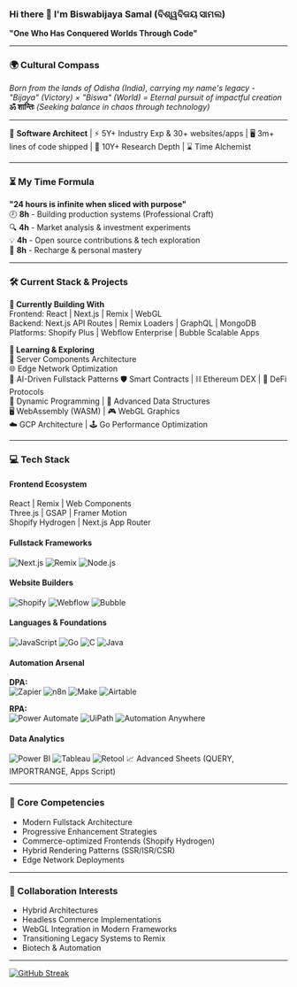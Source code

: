 ### Hi there 👋 I'm Biswabijaya Samal (ବିଶ୍ୱବିଜୟ ସାମଲ)  
**"One Who Has Conquered Worlds Through Code"**  

---

### 🌍 Cultural Compass
*Born from the lands of Odisha (India), carrying my name's legacy -  
"Bijaya" (Victory) × "Biswa" (World) = Eternal pursuit of impactful creation*  
**ॐ शान्तिः** *(Seeking balance in chaos through technology)*

---

🚀 **Software Architect** | ⚡ 5Y+ Industry Exp & 30+ websites/apps | 🖥️ 3m+ lines of code shipped | 🧠 10Y+ Research Depth | ⌛ Time Alchemist

---

### ⏳ My Time Formula
**"24 hours is infinite when sliced with purpose"**  
🕗 **8h** - Building production systems (Professional Craft)  
🔍 **4h** - Market analysis & investment experiments  
💡 **4h** - Open source contributions & tech exploration  
🌙 **8h** - Recharge & personal mastery  

---

### 🛠️ Current Stack & Projects
**🔭 Currently Building With**  
Frontend: React | Next.js | Remix | WebGL  
Backend: Next.js API Routes | Remix Loaders | GraphQL | MongoDB  
Platforms: Shopify Plus | Webflow Enterprise | Bubble Scalable Apps

**🌱 Learning & Exploring**  
🛒 Server Components Architecture  
🌐 Edge Network Optimization  
🤖 AI-Driven Fullstack Patterns
🛡️ Smart Contracts | ⛓️ Ethereum DEX | 🤑 DeFi Protocols  
🧠 Dynamic Programming | 🧮 Advanced Data Structures  
🖥️ WebAssembly (WASM) | 🎮 WebGL Graphics  
☁️ GCP Architecture | 🕹️ Go Performance Optimization

---

### 💻 Tech Stack

#### **Frontend Ecosystem**  
React | Remix | Web Components  
Three.js | GSAP | Framer Motion  
Shopify Hydrogen | Next.js App Router

#### **Fullstack Frameworks**  
![Next.js](https://img.shields.io/badge/-Next.js-000000?logo=nextdotjs&logoColor=white)
![Remix](https://img.shields.io/badge/-Remix-000000?logo=remix&logoColor=white)
![Node.js](https://img.shields.io/badge/-Node.js-339933?logo=nodedotjs&logoColor=white)

#### **Website Builders**  
![Shopify](https://img.shields.io/badge/-Shopify-7AB55C?logo=shopify&logoColor=white)
![Webflow](https://img.shields.io/badge/-Webflow-4353FF?logo=webflow&logoColor=white)
![Bubble](https://img.shields.io/badge/-Bubble-000?logo=bubble&logoColor=00C7B7)

#### **Languages & Foundations**  
![JavaScript](https://img.shields.io/badge/-JavaScript-F7DF1E?logo=javascript&logoColor=black)
![Go](https://img.shields.io/badge/-Go-00ADD8?logo=go&logoColor=white)
![C](https://img.shields.io/badge/-C-A8B9CC?logo=c&logoColor=black)
![Java](https://img.shields.io/badge/-Java-007396?logo=java&logoColor=white)

#### **Automation Arsenal**
**DPA:**  
![Zapier](https://img.shields.io/badge/-Zapier-FF4A00?logo=zapier&logoColor=white)
![n8n](https://img.shields.io/badge/-n8n-000000?logo=n8n&logoColor=white)
![Make](https://img.shields.io/badge/-Make-1A1A1A?logo=integromat&logoColor=white)
![Airtable](https://img.shields.io/badge/-Airtable-18BFFF?logo=airtable&logoColor=white)

**RPA:**  
![Power Automate](https://img.shields.io/badge/-Power%20Automate-0066FF?logo=microsoft-powerautomate&logoColor=white)
![UiPath](https://img.shields.io/badge/-UiPath-F05F30?logo=uipath&logoColor=white)
![Automation Anywhere](https://img.shields.io/badge/-Automation%20Anywhere-FF6B00)

#### **Data Analytics**  
![Power BI](https://img.shields.io/badge/-Power_BI-F2C811?logo=powerbi&logoColor=black)
![Tableau](https://img.shields.io/badge/-Tableau-E97627?logo=tableau&logoColor=white)
![Retool](https://img.shields.io/badge/-Retool-3666FF)
📈 Advanced Sheets (QUERY, IMPORTRANGE, Apps Script)


---

### 🧠 Core Competencies
- Modern Fullstack Architecture
- Progressive Enhancement Strategies
- Commerce-optimized Frontends (Shopify Hydrogen)
- Hybrid Rendering Patterns (SSR/ISR/CSR)
- Edge Network Deployments

---

### 🤝 Collaboration Interests
- Hybrid Architectures
- Headless Commerce Implementations
- WebGL Integration in Modern Frameworks
- Transitioning Legacy Systems to Remix
- Biotech & Automation

---

[![GitHub Streak](https://streak-stats.demolab.com?user=biswabijaya&theme=dark)](https://git.io/streak-stats)
